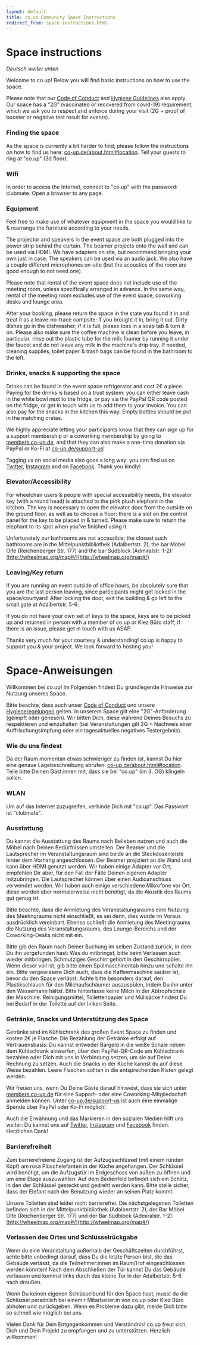 ```yaml
---
layout: default
title: co.up Community Space Instructions
redirect_from: space-instructions.html
---
```


<h1>
  Space instructions
</h1>

<em>Deutsch weiter unten</em>

Welcome to co.up! Below you will find basic instructions on how to use the space.

Please note that our [Code of Conduct](https://co-up.de/code-of-conduct/) and [Hygiene Guidelines](https://co-up.de/hygiene-safety-guidelines/) also apply. Our space has a “2G” (vaccinated or recovered from covid-19) requirement, which we ask you to respect and enforce during your visit (2G + proof of booster or negative test result for events).

### Finding the space
As the space is currently a bit harder to find, please follow the instructions on how to find us here: [co-up.de/about.html#location](http://co-up.de/about.html#location). Tell your guests to ring at "co.up" (3d floor).

### Wifi
In order to access the Internet, connect to "co.up" with the password: clubmate. Open a browser to any page.

### Equipment
Feel free to make use of whatever equipment in the space you would like to & rearrange the furniture according to your needs.

The projector and speakers in the event space are both plugged into the power strip behind the curtain. The beamer projects onto the wall and can be used via HDMI. We have adapters on site, but recommend bringing your own just in case.
The speakers can be used via an audio jack. We also have a couple different microphones on-site (but the acoustics of the room are good enough to not need one).

Please note that rental of the event space does not include use of the meeting room, unless specifically arranged in advance. In the same way, rental of the meeting room excludes use of the event space, coworking desks and lounge area.

After your booking, please return the space in the state you found it in and treat it as a leave-no-trace campsite: if you brought it in, bring it out. Dirty dishes go in the dishwasher; if it is full, please toss in a soap tab & turn it on. Please also make sure the coffee machine is clean before you leave; in particular, rinse out the plastic tube for the milk foamer by running it under the faucet and do not leave any milk in the machine's drip tray. If needed, cleaning supplies, toilet paper & trash bags can be found in the bathroom to the left.

### Drinks, snacks & supporting the space

Drinks can be found in the event space refrigerator and cost 2€ a piece. Paying for the drinks is based on a trust system: you can either leave cash in the white bowl next to the fridge, or pay via the PayPal QR code posted on the fridge, or get in touch with us to add them to your invoice. You can also pay for the snacks in the kitchen this way. Empty bottles should be put in the matching crates.

We highly appreciate letting your participants know that they can sign up for a support membership or a coworking membership by going to [members.co-up.de](http://members.co-up.de), and that they can also make a one-time donation via PayPal or Ko-Fi at [co-up.de/support-us](http://co-up.de/support-us)!

Tagging us on social media also goes a long way: you can find us on [Twitter](http://twitter.com/co_up), [Instagram](http://instagram.com/co_up_de) and on [Facebook](https://www.facebook.com/co.up.community/). Thank you kindly!


### Elevator/Accessibility

For wheelchair users & people with special accessibility needs, the elevator key (with a round head) is attached to the pink plush elephant in the kitchen. The key is necessary to open the elevator door from the outside on the ground floor, as well as to choose a floor: there is a slot on the control panel for the key to be placed in & turned. Please make sure to return the elephant to its spot when you’ve finished using it.

Unfortunately our bathrooms are not accessible; the closest such bathrooms are in the Mittelpunktbibliothek (Adalbertstr. 2), the bar Möbel Olfe (Reichenberger Str. 177) and the bar Südblock (Admiralstr. 1-2): [http://wheelmap.org/map#/](http://wheelmap.org/map#/)


### Leaving/Key return
 
If you are running an event outside of office hours, be absolutely sure that you are the last person leaving, since participants might get locked in the space/courtyard! After locking the door, exit the building & go left to the small gate at Adalbertstr. 5-6.

If you do not have your own set of keys to the space, keys are to be picked up and returned in person with a member of co.up or Kiez Büro staff; if there is an issue, please get in touch with us ASAP.

Thanks very much for your courtesy & understanding! co.up is happy to support you & your project. We look forward to hosting you!


<h1>Space-Anweisungen</h1>

Willkommen bei co.up! Im Folgenden findest Du grundlegende Hinweise zur Nutzung unseres Space.

Bitte beachte, dass auch unser [Code of Conduct](https://co-up.de/code-of-conduct/) und unsere [Hygieneregelungen](https://co-up.de/hygiene-safety-guidelines/)  gelten. In unserem Space gilt eine "2G"-Anforderung (geimpft oder genesen). Wir bitten Dich, diese während Deines Besuchs zu respektieren und einzuhalten (bei Veranstaltungen gilt 2G + Nachweis einer Auffrischungsimpfung oder ein tagesaktuelles negatives Testergebnis).

### Wie du uns findest
Da der Raum momentan etwas schwieriger zu finden ist, kannst Du hier eine genaue Lagebeschreibung abrufen: [co-up.de/about.html#location](http://co-up.de/about.html#location). Teile bitte Deinen Gäst:innen mit, dass sie bei "co.up" (im 3. OG) klingeln sollen.

### WLAN
Um auf das Internet zuzugreifen, verbinde Dich mit "co.up". Das Passwort ist "clubmate".

### Ausstattung
Du kannst die Ausstattung des Raums nach Belieben nutzen und auch die Möbel nach Deinen Bedürfnissen umstellen. Der Beamer und die Lautsprecher im Veranstaltungsraum sind beide an die Steckdosenleiste hinter dem Vorhang angeschlossen. Der Beamer projiziert an die Wand und kann über HDMI genutzt werden. Wir haben einige Adapter vor Ort, empfehlen Dir aber, für den Fall der Fälle Deinen eigenen Adapter mitzubringen. Die Lautsprecher können über einen Audioanschluss verwendet werden. Wir haben auch einige verschiedene Mikrofone vor Ort, diese werden aber normalerweise nicht benötigt, da die Akustik des Raums gut genug ist.

Bitte beachte, dass die Anmietung des Veranstaltungsraums eine Nutzung des Meetingraums nicht einschließt, es sei denn, dies wurde im Voraus ausdrücklich vereinbart. Ebenso schließt die Anmietung des Meetingraums die Nutzung des Veranstaltungsraums, des Lounge-Bereichs und der Coworking-Desks nicht mit ein.

Bitte gib den Raum nach Deiner Buchung im selben Zustand zurück, in dem Du ihn vorgefunden hast: Was du mitbringst, bitte beim Verlassen auch wieder mitbringen. Schmutziges Geschirr gehört in den Geschirrspüler. Wenn dieser voll ist, gib bitte einen Spülmaschinentab hinzu und schalte ihn ein. Bitte vergewissere Dich auch, dass die Kaffeemaschine sauber ist, bevor du den Space verlässt. Achte bitte besonders darauf, den Plastikschlauch für den Milchaufschäumer auszuspülen, indem Du ihn unter den Wasserhahn hältst. Bitte hinterlasse keine Milch in der Abtropfschale der Maschine. Reinigungsmittel, Toilettenpapier und Müllsäcke findest Du bei Bedarf in der Toilette auf der linken Seite.

### Getränke, Snacks und Unterstützung des Space
Getränke sind im Kühlschrank des großen Event Space zu finden und kosten 2€ je Flasche. Die Bezahlung der Getränke erfolgt auf Vertrauensbasis: Du kannst entweder Bargeld in die weiße Schale neben dem Kühlschrank einwerfen, über den PayPal-QR-Code am Kühlschrank bezahlen oder Dich mit uns in Verbindung setzen, um sie auf Deine Rechnung zu setzen. Auch die Snacks in der Küche kannst du auf diese Weise bezahlen. Leere Flaschen sollten in die entsprechenden Kisten gelegt werden.

Wir freuen uns, wenn Du Deine Gäste darauf hinweist, dass sie sich unter [members.co-up.de](http://members.co-up.de) für eine Support- oder eine Coworking-Mitgliedschaft anmelden können. Unter [co-up.de/support-us](http://co-up.de/support-us) ist auch eine einmalige Spende über PayPal oder Ko-Fi möglich!

Auch die Erwähnung und das Markieren in den sozialen Medien hilft uns weiter: Du kannst uns auf [Twitter](http://twitter.com/co_up), [Instagram](http://instagram.com/co_up_de) und [Facebook](https://www.facebook.com/co.up.community/) finden. Herzlichen Dank!

### Barrierefreiheit
Zum barrierefreiene Zugang ist der Aufzugsschlüssel (mit einem runden Kopf) am rosa Plüschelefanten in der Küche angehangen. Der Schlüssel wird benötigt, um die Aufzugstür im Erdgeschoss von außen zu öffnen und um eine Etage auszuwählen: Auf dem Bedienfeld befindet sich ein Schlitz, in den der Schlüssel gesteckt und gedreht werden kann. Bitte stelle sicher, dass der Elefant nach der Benutzung wieder an seinen Platz kommt.

Unsere Toiletten sind leider nicht barrierefrei. Die nächstgelegenen Toiletten befinden sich in der Mittelpunktbibliothek (Adalbertstr. 2), der Bar Möbel Olfe (Reichenberger Str. 177) und der Bar Südblock (Admiralstr. 1-2): [http://wheelmap.org/map#/](http://wheelmap.org/map#/)

### Verlassen des Ortes und Schlüsselrückgabe
Wenn du eine Veranstaltung außerhalb der Geschäftszeiten durchführst, achte bitte unbedingt darauf, dass Du die letzte Person bist, die das Gebäude verlässt, da die Teilnehmer:innen im Raum/Hof eingeschlossen werden könnten! Nach dem Abschließen der Tür kannst Du das Gebäude verlassen und kommst links durch das kleine Tor in der Adalbertstr. 5-6 nach draußen.

Wenn Du keinen eigenen Schlüsselbund für den Space hast, musst du die Schlüssel persönlich bei einem:r Mitarbeiter:in von co.up oder Kiez Büro abholen und zurückgeben. Wenn es Probleme dazu gibt, melde Dich bitte so schnell wie möglich bei uns.

Vielen Dank für Dein Entgegenkommen und Verständnis! co.up freut sich, Dich und Dein Projekt zu empfangen und zu unterstützen. Herzlich willkommen!
